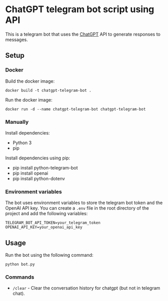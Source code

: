 # ChatGPT telegram bot script using API

This is a telegram bot that uses the [ChatGPT](https://platform.openai.com/docs/guides/chat) API to generate responses to messages.


## Setup

### Docker

Build the docker image:

```
docker build -t chatgpt-telegram-bot .
```

Run the docker image:

```
docker run -d --name chatgpt-telegram-bot chatgpt-telegram-bot
```

### Manually
Install dependencies:
- Python 3
- pip

Install dependencies using pip:
- pip install python-telegram-bot
- pip install openai
- pip install python-dotenv


### Environment variables

The bot uses environment variables to store the telegram bot token and the OpenAI API key. You can create a `.env` file in the root directory of the project and add the following variables:

```
TELEGRAM_BOT_API_TOKEN=your_telegram_token
OPENAI_API_KEY=your_openai_api_key
```

## Usage

Run the bot using the following command:

```
python bot.py
```

### Commands

- `/clear` - Clear the conversation history for chatgpt (but not in telegram chat).
